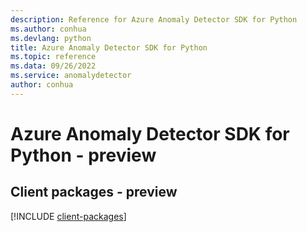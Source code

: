 ```yaml
---
description: Reference for Azure Anomaly Detector SDK for Python
ms.author: conhua
ms.devlang: python
title: Azure Anomaly Detector SDK for Python
ms.topic: reference
ms.data: 09/26/2022
ms.service: anomalydetector
author: conhua
---
```

# Azure Anomaly Detector SDK for Python - preview

## Client packages - preview
[!INCLUDE [client-packages](anomaly-detector-client-index.md)]